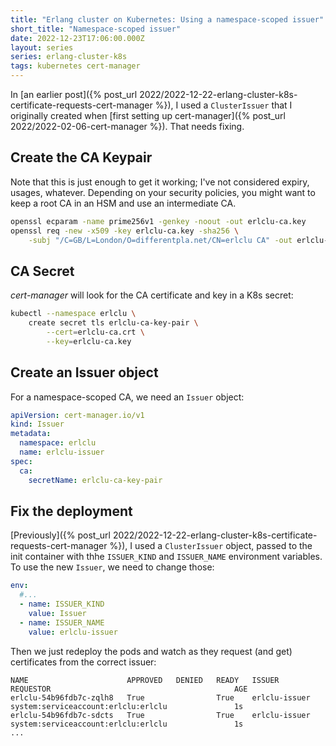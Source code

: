 ```yaml
---
title: "Erlang cluster on Kubernetes: Using a namespace-scoped issuer"
short_title: "Namespace-scoped issuer"
date: 2022-12-23T17:06:00.000Z
layout: series
series: erlang-cluster-k8s
tags: kubernetes cert-manager
---
```


In [an earlier post]({% post_url 2022/2022-12-22-erlang-cluster-k8s-certificate-requests-cert-manager %}), I used a
`ClusterIssuer` that I originally created when [first setting up cert-manager]({% post_url 2022/2022-02-06-cert-manager
%}). That needs fixing.

## Create the CA Keypair

Note that this is just enough to get it working; I've not considered expiry, usages, whatever. Depending on your
security policies, you might want to keep a root CA in an HSM and use an intermediate CA.

```bash
openssl ecparam -name prime256v1 -genkey -noout -out erlclu-ca.key
openssl req -new -x509 -key erlclu-ca.key -sha256 \
    -subj "/C=GB/L=London/O=differentpla.net/CN=erlclu CA" -out erlclu-ca.crt
```

## CA Secret

_cert-manager_ will look for the CA certificate and key in a K8s secret:

```bash
kubectl --namespace erlclu \
    create secret tls erlclu-ca-key-pair \
        --cert=erlclu-ca.crt \
        --key=erlclu-ca.key
```

## Create an Issuer object

For a namespace-scoped CA, we need an `Issuer` object:

```yaml
apiVersion: cert-manager.io/v1
kind: Issuer
metadata:
  namespace: erlclu
  name: erlclu-issuer
spec:
  ca:
    secretName: erlclu-ca-key-pair
```

## Fix the deployment

[Previously]({% post_url 2022/2022-12-22-erlang-cluster-k8s-certificate-requests-cert-manager %}), I used a
`ClusterIssuer` object, passed to the init container with thhe `ISSUER_KIND` and `ISSUER_NAME` environment variables. To
use the new `Issuer`, we need to change those:

```yaml
env:
  #...
  - name: ISSUER_KIND
    value: Issuer
  - name: ISSUER_NAME
    value: erlclu-issuer
```

Then we just redeploy the pods and watch as they request (and get) certificates from the correct issuer:

```
NAME                      APPROVED   DENIED   READY   ISSUER                  REQUESTOR                                         AGE
erlclu-54b96fdb7c-zqlh8   True                True    erlclu-issuer           system:serviceaccount:erlclu:erlclu               1s
erlclu-54b96fdb7c-sdcts   True                True    erlclu-issuer           system:serviceaccount:erlclu:erlclu               1s
...
```
